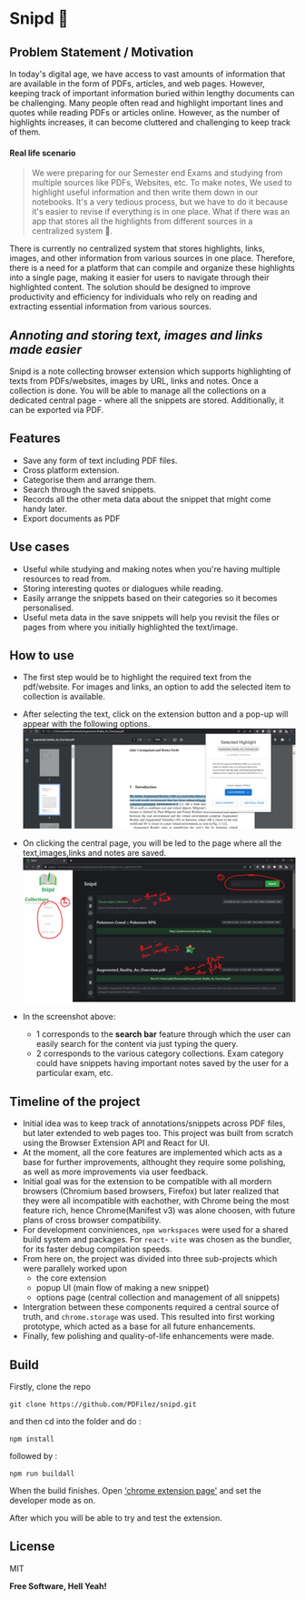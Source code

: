 # Snipd 🔫

## Problem Statement / Motivation

In today's digital age, we have access to vast amounts of information that are available in the form of PDFs, articles, and web pages. However, keeping track of important information buried within lengthy documents can be challenging. Many people often read and highlight important lines and quotes while reading PDFs or articles online. However, as the number of highlights increases, it can become cluttered and challenging to keep track of them. 

#### Real life scenario
 > We were preparing for our Semester end Exams and studying from multiple sources like PDFs, Websites, etc. To make notes, We used to highlight useful information and then write them down in our notebooks. It's a very tedious process, but we have to do it because it's easier to revise if everything is in one place. What if there was an app that stores all the highlights from different sources in a centralized system 🤔. 

There is currently no centralized system that stores highlights, links, images, and other information from various sources in one place. Therefore, there is a need for a platform that can compile and organize these highlights into a single page, making it easier for users to navigate through their highlighted content. The solution should be designed to improve productivity and efficiency for individuals who rely on reading and extracting essential information from various sources.

## _Annoting and storing text, images and links made easier_

Snipd is a note collecting browser extension which supports highlighting of texts from PDFs/websites, images by URL, links and notes. Once a collection is done. You will be able to manage all the collections on a dedicated central page - where all the snippets are stored. Additionally, it can be 
exported via PDF.

## Features

- Save any form of text including PDF files.
- Cross platform extension.
- Categorise them and arrange them.
- Search through the saved snippets.
- Records all the other meta data about the snippet that might come handy later.
- Export documents as PDF

## Use cases

- Useful while studying and making notes when you're having multiple resources to read from.
- Storing interesting quotes or dialogues while reading.
- Easily arrange the snippets based on their categories so it becomes personalised.
- Useful meta data in the save snippets will help you revisit the files or pages from where you initially highlighted the text/image.

## How to use

- The first step would be to highlight the required text from the pdf/website.
For images and links, an option to add the selected item to collection is available.
- After selecting the text, click on the extension button and a pop-up will appear with the following options.
![](./assets/popupSS.png)

- On clicking the central page, you will be led to the page where all the text,images,links and notes are saved.
![](./assets/centralPage.png)

- In the screenshot above:
    - 1 corresponds to the **search bar** feature through which the user can easily search for the content via just typing the query.
    - 2 corresponds to the various category collections. Exam category could have snippets having important notes saved by the user for a particular exam, etc.


## Timeline of the project 
- Initial idea was to keep track of annotations/snippets across PDF files, but later extended to web pages too. This project was built from scratch using the Browser Extension API and React for UI.
- At the moment, all the core features are implemented which acts as a base for further improvements, althought they require some polishing, as well as more improvements via user feedback.
- Initial goal was for the extension to be compatible with all mordern browsers (Chromium based browsers, Firefox) but later realized that they were all incompatible with eachother, with Chrome being the most feature rich, hence Chrome(Manifest v3) was alone choosen, with future plans of cross browser compatibility.
- For development conviniences, `npm workspaces` were used for a shared build system and packages. For `react`- `vite` was chosen as the bundler, for its faster debug compilation speeds.
- From here on, the project was divided into three sub-projects which were parallely worked upon
  - the core extension
  - popup UI (main flow of making a new snippet)
  - options page (central collection and management of all snippets)
- Intergration between these components required a central source of truth, and `chrome.storage` was used. This resulted into first working prototype, which acted as a base for all future enhancements.
- Finally, few polishing and quality-of-life enhancements were made.


## Build

Firstly, clone the repo 
```
git clone https://github.com/PDFilez/snipd.git
```
and then cd into the folder and do :
```
npm install
```
followed by :
```
npm run buildall
```
When the build finishes. Open ['chrome extension page'](chrome://extensions) and set the developer mode as on.

After which you will be able to try and test the extension.
## License

MIT

**Free Software, Hell Yeah!**
